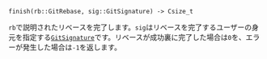 ```
finish(rb::GitRebase, sig::GitSignature) -> Csize_t
```

`rb`で説明されたリベースを完了します。`sig`はリベースを完了するユーザーの身元を指定する[`GitSignature`](@ref)です。リベースが成功裏に完了した場合は`0`を、エラーが発生した場合は`-1`を返します。
